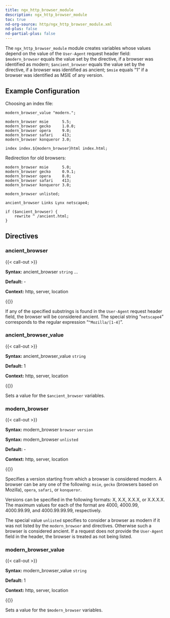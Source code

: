 ```yaml
---
title: ngx_http_browser_module
description: ngx_http_browser_module
toc: true
nd-org-source: http/ngx_http_browser_module.xml
nd-plus: false
nd-partial-plus: false
---
```



<!--
********************************************************************************
🛑 WARNING: AUTOGENERATED FILE - DO NOT EDIT 🛑
This Markdown file was automatically generated from the source XML documentation.
Any manual changes made directly to this file will be overwritten.
To request or suggest changes, please edit the source XML files instead.
https://github.com/nginx/nginx.org/tree/main/xml/en
********************************************************************************
-->


The `ngx_http_browser_module` module creates variables
whose values depend on the value of the `User-Agent`
request header field:
`$modern_browser`
equals the value set by the [](#modern_browser_value) directive,
if a browser was identified as modern;
`$ancient_browser`
equals the value set by the [](#ancient_browser_value) directive,
if a browser was identified as ancient;
`$msie`
equals “1” if a browser was identified as MSIE of any version.
## Example Configuration


Choosing an index file:

```nginx
modern_browser_value "modern.";

modern_browser msie      5.5;
modern_browser gecko     1.0.0;
modern_browser opera     9.0;
modern_browser safari    413;
modern_browser konqueror 3.0;

index index.${modern_browser}html index.html;

```


Redirection for old browsers:

```nginx
modern_browser msie      5.0;
modern_browser gecko     0.9.1;
modern_browser opera     8.0;
modern_browser safari    413;
modern_browser konqueror 3.0;

modern_browser unlisted;

ancient_browser Links Lynx netscape4;

if ($ancient_browser) {
    rewrite ^ /ancient.html;
}

```

## Directives

### ancient_browser

{{< call-out >}}

**Syntax:** ancient_browser `string` ...

**Default:** -

**Context:** http, server, location


{{</call-out>}}


If any of the specified substrings is found in the `User-Agent`
request header field, the browser will be considered ancient.
The special string “`netscape4`” corresponds to the
regular expression “`^Mozilla/[1-4]`”.
### ancient_browser_value

{{< call-out >}}

**Syntax:** ancient_browser_value `string`

**Default:** 1

**Context:** http, server, location


{{</call-out>}}


Sets a value for the `$ancient_browser` variables.
### modern_browser

{{< call-out >}}

**Syntax:** modern_browser `browser` `version`

**Syntax:** modern_browser `unlisted`

**Default:** -

**Context:** http, server, location


{{</call-out>}}


Specifies a version starting from which a browser is considered modern.
A browser can be any one of the following: `msie`,
`gecko` (browsers based on Mozilla),
`opera`, `safari`,
or `konqueror`.

Versions can be specified in the following formats: X, X.X, X.X.X, or X.X.X.X.
The maximum values for each of the format are
4000, 4000.99, 4000.99.99, and 4000.99.99.99, respectively.

The special value `unlisted` specifies to consider
a browser as modern if it was not listed by the
`modern_browser` and [](#ancient_browser)
directives.
Otherwise such a browser is considered ancient.
If a request does not provide the `User-Agent` field
in the header, the browser is treated as not being listed.
### modern_browser_value

{{< call-out >}}

**Syntax:** modern_browser_value `string`

**Default:** 1

**Context:** http, server, location


{{</call-out>}}


Sets a value for the `$modern_browser` variables.
